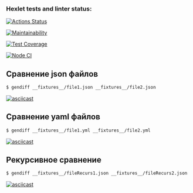 ### Hexlet tests and linter status:
[![Actions Status](https://github.com/mn81566/frontend-project-lvl2/workflows/hexlet-check/badge.svg)](https://github.com/mn81566/frontend-project-lvl2/actions)

[![Maintainability](https://api.codeclimate.com/v1/badges/ca05ad0e67dec238d69f/maintainability)](https://codeclimate.com/github/mn81566/frontend-project-lvl2/maintainability)

[![Test Coverage](https://api.codeclimate.com/v1/badges/ca05ad0e67dec238d69f/test_coverage)](https://codeclimate.com/github/mn81566/frontend-project-lvl2/test_coverage)

[![Node CI](https://github.com/mn81566/frontend-project-lvl2/workflows/Node%20CI/badge.svg)](https://github.com/mn81566/frontend-project-lvl2/actions)


## Сравнение json файлов
```sh
$ gendiff __fixtures__/file1.json __fixtures__/file2.json
```

[![asciicast](https://asciinema.org/a/wXWA2d6CC416TpDNKYpYTG390.svg)](https://asciinema.org/a/wXWA2d6CC416TpDNKYpYTG390)


## Сравнение yaml файлов
```sh
$ gendiff __fixtures__/file1.yml __fixtures__/file2.yml
```

[![asciicast](https://asciinema.org/a/mcSMrLvJVRaPmrs5Iuk3GMt84.svg)](https://asciinema.org/a/mcSMrLvJVRaPmrs5Iuk3GMt84)


## Рекурсивное сравнение
```sh
$ gendiff __fixtures__/fileRecurs1.json __fixtures__/fileRecurs2.json
```

[![asciicast](https://asciinema.org/a/P6Vm7RAeLEvSIEqbAmz3pMo2f.svg)](https://asciinema.org/a/P6Vm7RAeLEvSIEqbAmz3pMo2f)
